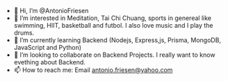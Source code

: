 - 👋 Hi, I’m @AntonioFriesen
- 👀 I’m interested in Meditation, Tai Chi Chuang, sports in genereal like swimming, HIIT, basketball and futbol. I also love music and I play the drums.
- 🌱 I’m currently learning Backend (Nodejs, Express,js, Prisma, MongoDB, JavaScript and Python)
- 💞️ I’m looking to collaborate on Backend Projects. I really want to know evething about Backend.
- 📫 How to reach me: Email antonio.friesen@yahoo.com

<!---
AntonioFriesen/AntonioFriesen is a ✨ special ✨ repository because its `README.md` (this file) appears on your GitHub profile.
You can click the Preview link to take a look at your changes.
--->
